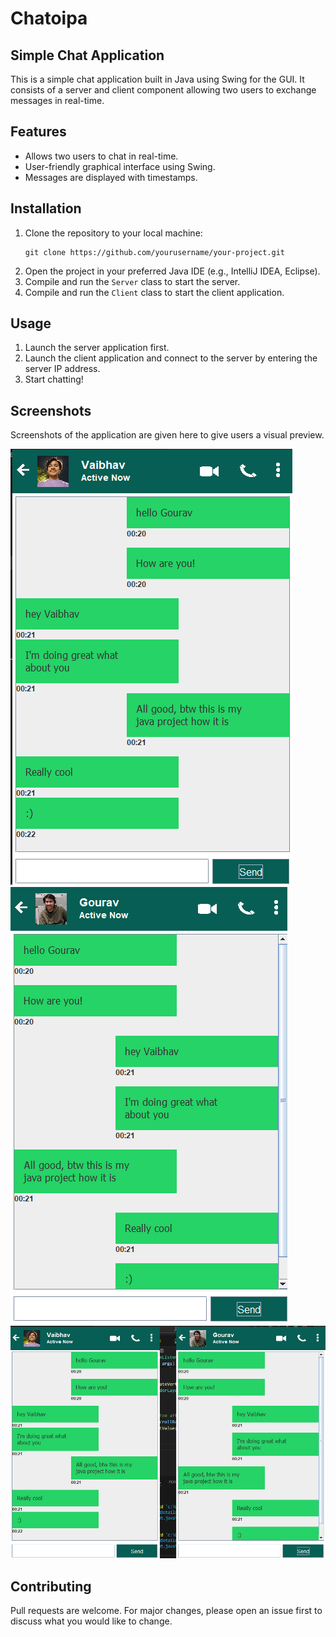 <body>
    <div class="container">
        <h1>Chatoipa</h1>
        <h2>Simple Chat Application</h2>
        <p>This is a simple chat application built in Java using Swing for the GUI. It consists of a server and client component allowing two users to exchange messages in real-time.</p>
                <h2>Features</h2>
        <ul>
            <li>Allows two users to chat in real-time.</li>
            <li>User-friendly graphical interface using Swing.</li>
            <li>Messages are displayed with timestamps.</li>
        </ul>
        <h2>Installation</h2>
        <ol>
            <li>Clone the repository to your local machine:</li>
            <pre><code>git clone https://github.com/yourusername/your-project.git</code></pre>
            <li>Open the project in your preferred Java IDE (e.g., IntelliJ IDEA, Eclipse).</li>
            <li>Compile and run the <code>Server</code> class to start the server.</li>
            <li>Compile and run the <code>Client</code> class to start the client application.</li>
        </ol>
                <h2>Usage</h2>
        <ol>
            <li>Launch the server application first.</li>
            <li>Launch the client application and connect to the server by entering the server IP address.</li>
            <li>Start chatting!</li>
        </ol>
      <h2>Screenshots</h2>
        <p>Screenshots of the application are given here to give users a visual preview.</p>
        <img src="Chat1.png" alt="This is an image">
        <img src="Chat2.png" alt="This is an image">
        <img src="Chat3.png" alt="This is an image"><br>
    
  <h2>Contributing</h2>
        <p>Pull requests are welcome. For major changes, please open an issue first to discuss what you would like to change.</p>
    </div>
</body>
</html>
